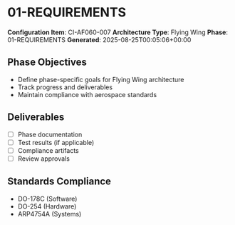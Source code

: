 # 01-REQUIREMENTS

**Configuration Item**: CI-AF060-007
**Architecture Type**: Flying Wing
**Phase**: 01-REQUIREMENTS
**Generated**: 2025-08-25T00:05:06+00:00

## Phase Objectives
- Define phase-specific goals for Flying Wing architecture
- Track progress and deliverables
- Maintain compliance with aerospace standards

## Deliverables
- [ ] Phase documentation
- [ ] Test results (if applicable)
- [ ] Compliance artifacts
- [ ] Review approvals

## Standards Compliance
- DO-178C (Software)
- DO-254 (Hardware)
- ARP4754A (Systems)
